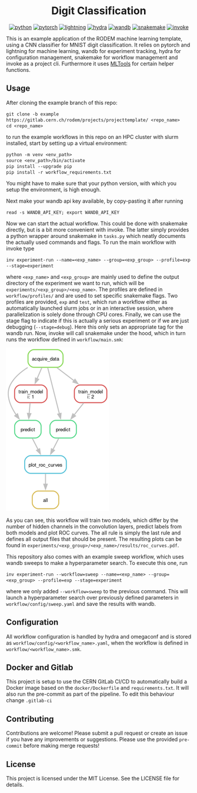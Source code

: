 <div align="center">

# Digit Classification

[![python](https://img.shields.io/badge/-Python_3.11-3776AB?logo=python&logoColor=white)](https://www.python.org/)
[![pytorch](https://img.shields.io/badge/-PyTorch_2.1-EE4C2C?logo=pytorch&logoColor=white)](https://pytorch.org/)
[![lightning](https://img.shields.io/badge/-Lightning_2.1-792EE5?logo=lightning&logoColor=white)](https://lightning.ai/)
[![hydra](https://img.shields.io/badge/-Hydra_1.3-89b8cd&logoColor=white)](https://hydra.cc/)
[![wandb](https://img.shields.io/badge/-WandB_0.16-orange?logo=weightsandbiases&logoColor=white)](https://wandb.ai)
[![snakemake](https://img.shields.io/badge/-Snakemake_7.32.4-039475)](https://snakemake.readthedocs.io/)
[![invoke](https://img.shields.io/badge/-Invoke_2.2.0-yellow)](https://www.pyinvoke.org/)
</div>

This is an example application of the RODEM machine learning template, using a
CNN classifier for MNIST digit classification.
It relies on pytorch and lightning for machine learning, wandb for experiment
tracking, hydra for configuration management, snakemake for workflow management
and invoke as a project cli.
Furthermore it uses [MLTools](https://gitlab.cern.ch/mleigh/mltools/) for certain helper functions.

## Usage

After cloning the example branch of this repo:
```
git clone -b example https://gitlab.cern.ch/rodem/projects/projecttemplate/ <repo_name>
cd <repo_name>
```
to run the example workflows in this repo on an HPC cluster with slurm installed,
start by setting up a virtual environment:
```
python -m venv <env_path>
source <env_path>/bin/activate
pip install --upgrade pip
pip install -r workflow_requirements.txt
```
You might have to make sure that your python version, with which you setup the
environment, is high enough.

Next make your wandb api key available, by copy-pasting it after running
```
read -s WANDB_API_KEY; export WANDB_API_KEY
```

Now we can start the actual workflow.
This could be done with snakemake directly, but is a bit more convenient with invoke.
The latter simply provides a python wrapper around snakemake in `tasks.py` which neatly
documents the actually used commands and flags.
To run the main workflow with invoke type
```
inv experiment-run --name=<exp_name> --group=<exp_group> --profile=exp --stage=experiment
```
where `<exp_name>` and `<exp_group>` are mainly used to define the output directory of
the experiment we want to run, which will be `experiments/<exp_group>/<exp_name>`.
The profiles are defined in `workflow/profiles/` and are used to set specific snakemake
flags.
Two profiles are provided, `exp` and `test`, which run a workflow either as automatically
launched slurm jobs or in an interactive session, where parallelization is solely done
through CPU cores.
Finally, we can use the stage flag to indicate if this is actually a serious
experiment or if we are just debugging (`--stage=debug`).
Here this only sets an appropriate tag for the wandb run.
Now, invoke will call snakemake under the hood, which in turn runs the
workflow defined in `workflow/main.smk`:

![DAG](dag.png)

As you can see, this workflow will train two models, which differ by the number of hidden channels
in the convolution layers, predict labels from both models and plot ROC curves.
The all rule is simply the last rule and defines all output files that should be present.
The resulting plots can be found in `experiments/<exp_group>/<exp_name>/results/roc_curves.pdf`.

This repository also comes with an example sweep workflow, which uses
wandb sweeps to make a hyperparameter search.
To execute this one, run
```
inv experiment-run --workflow=sweep --name=<exp_name> --group=<exp_group> --profile=exp --stage=experiment
```
where we only added `--workflow=sweep` to the previous command.
This will launch a hyperparameter search over previously defined parameters
in `workflow/config/sweep.yaml` and save the results with wandb.

## Configuration

All workflow configuration is handled by hydra and omegaconf and is stored as `workflow/config/<workflow_name>.yaml`,
when the workflow is defined in `workflow/<workflow_name>.smk`.

## Docker and Gitlab

This project is setup to use the CERN GitLab CI/CD to automatically build a Docker image based
on the `docker/Dockerfile` and `requirements.txt`.
It will also run the pre-commit as part of the pipeline.
To edit this behaviour change `.gitlab-ci`

## Contributing

Contributions are welcome! Please submit a pull request or create an issue if you have any improvements or suggestions.
Please use the provided `pre-commit` before making merge requests!

## License

This project is licensed under the MIT License. See the LICENSE file for details.
